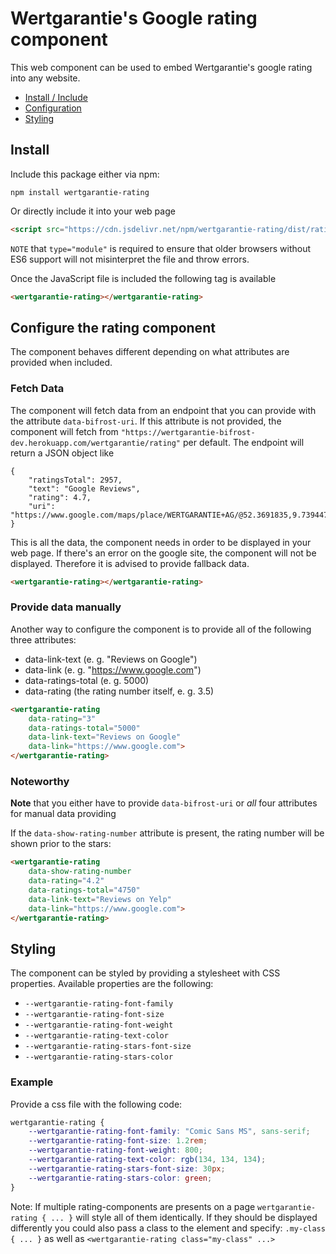 # Wertgarantie's Google rating component

This web component can be used to embed Wertgarantie's google rating into any website.

* [Install / Include](#install)
* [Configuration](#configure-the-rating-component)
* [Styling](#styling)

## Install
Include this package either via npm:

```
npm install wertgarantie-rating
```

Or directly include it into your web page
```html
<script src="https://cdn.jsdelivr.net/npm/wertgarantie-rating/dist/rating.min.js" type="module">
```
`NOTE` that `type="module"` is required to ensure that older browsers without ES6 support will not misinterpret the file and throw errors.

Once the JavaScript file is included the following tag is available
```html
<wertgarantie-rating></wertgarantie-rating>
```

## Configure the rating component

The component behaves different depending on what attributes are provided when included.

### Fetch Data
The component will fetch data from an endpoint that you can provide with the attribute `data-bifrost-uri`. If this attribute is not provided, the component will fetch from `"https://wertgarantie-bifrost-dev.herokuapp.com/wertgarantie/rating"` per default.
The endpoint will return a JSON object like
```
{
    "ratingsTotal": 2957,
    "text": "Google Reviews",
    "rating": 4.7,
    "uri": "https://www.google.com/maps/place/WERTGARANTIE+AG/@52.3691835,9.7394476,17z/data=!3m1!4b1!4m7!3m6!1s0x0:0x5a09a30e8964c1f7!8m2!3d52.3691835!4d9.7416363!9m1!1b1"
}
```
This is all the data, the component needs in order to be displayed in your web page. If there's an error on the google site, the component will not be displayed. Therefore it is advised to provide fallback data.


```html
<wertgarantie-rating></wertgarantie-rating>
```

### Provide data manually
Another way to configure the component is to provide all of the following three attributes:
* data-link-text (e. g. "Reviews on Google")
* data-link (e. g. "https://www.google.com")
* data-ratings-total (e. g. 5000)
* data-rating (the rating number itself, e. g. 3.5)

<div class="highlight-box">
    <wertgarantie-rating data-rating="3" data-ratings-total="5000" data-link-text="Reviews on Google" data-link="cwww.google.com"></wertgarantie-rating>
</div>

```html
<wertgarantie-rating 
    data-rating="3" 
    data-ratings-total="5000" 
    data-link-text="Reviews on Google" 
    data-link="https://www.google.com">
</wertgarantie-rating>
```

### Noteworthy
<strong>Note</strong> that you either have to provide `data-bifrost-uri` or <i>all</i> four attributes for manual data providing

If the `data-show-rating-number` attribute is present, the rating number will be shown prior to the stars:

<div class="highlight-box">
    <wertgarantie-rating data-show-rating-number data-rating="4.2" data-ratings-total="4750" data-link-text="Reviews on Yelp" data-link="https://www.google.com"></wertgarantie-rating>
</div>

```html
<wertgarantie-rating 
    data-show-rating-number 
    data-rating="4.2" 
    data-ratings-total="4750" 
    data-link-text="Reviews on Yelp" 
    data-link="https://www.google.com">
</wertgarantie-rating>
```

## Styling
The component can be styled by providing a stylesheet with CSS properties. Available properties are the following:
* `--wertgarantie-rating-font-family`
* `--wertgarantie-rating-font-size`
* `--wertgarantie-rating-font-weight` 
* `--wertgarantie-rating-text-color`
* `--wertgarantie-rating-stars-font-size`
* `--wertgarantie-rating-stars-color`

### Example

Provide a css file with the following code:

```css
wertgarantie-rating {
    --wertgarantie-rating-font-family: "Comic Sans MS", sans-serif;
    --wertgarantie-rating-font-size: 1.2rem;
    --wertgarantie-rating-font-weight: 800;
    --wertgarantie-rating-text-color: rgb(134, 134, 134);
    --wertgarantie-rating-stars-font-size: 30px;
    --wertgarantie-rating-stars-color: green;
}

```
<style>
    .example {
    --wertgarantie-rating-font-family: "Comic Sans MS", sans-serif;
    --wertgarantie-rating-font-size: 1.2rem;
    --wertgarantie-rating-font-weight: 800;
    --wertgarantie-rating-text-color: rgb(134, 134, 134);
    --wertgarantie-rating-stars-font-size: 30px;
    --wertgarantie-rating-stars-color: green;
}
</style>
<div class="highlight-box">
    <wertgarantie-rating class="example" data-show-rating-number data-rating="4.2" data-ratings-total="4750" data-link-text="Reviews on Yelp" data-link="https://www.google.com"></wertgarantie-rating>
</div>

Note: If multiple rating-components are presents on a page `wertgarantie-rating { ... }` will style all of them identically. If they should be displayed differently you could also pass a class to the element and specify: ```.my-class { ... }``` as well as ```<wertgarantie-rating class="my-class" ...>```